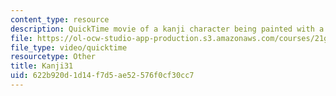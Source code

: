 ```yaml
---
content_type: resource
description: QuickTime movie of a kanji character being painted with a brush.
file: https://ol-ocw-studio-app-production.s3.amazonaws.com/courses/21g-504-japanese-iv-spring-2009/622b920d1d14f7d5ae52576f0cf30cc7_Kanji31.mov
file_type: video/quicktime
resourcetype: Other
title: Kanji31
uid: 622b920d-1d14-f7d5-ae52-576f0cf30cc7
---
```

